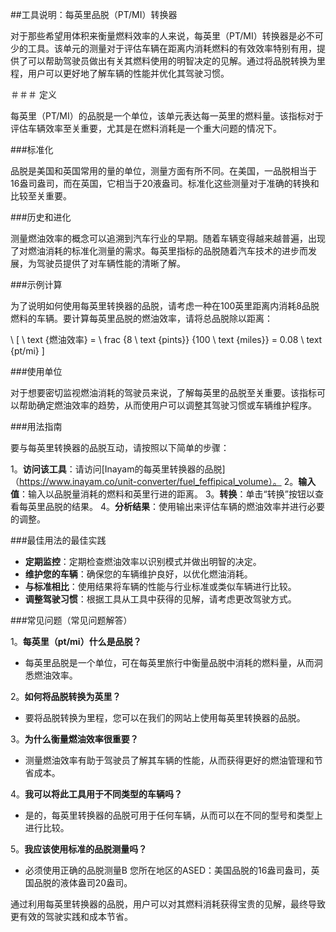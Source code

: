 ##工具说明：每英里品脱（PT/MI）转换器

对于那些希望用体积来衡量燃料效率的人来说，每英里（PT/MI）转换器是必不可少的工具。该单元的测量对于评估车辆在距离内消耗燃料的有效效率特别有用，提供了可以帮助驾驶员做出有关其燃料使用的明智决定的见解。通过将品脱转换为里程，用户可以更好地了解车辆的性能并优化其驾驶习惯。

＃＃＃ 定义

每英里（PT/MI）的品脱是一个单位，该单元表达每一英里的燃料量。该指标对于评估车辆效率至关重要，尤其是在燃料消耗是一个重大问题的情况下。

###标准化

品脱是美国和英国常用的量的单位，测量方面有所不同。在美国，一品脱相当于16盎司盎司，而在英国，它相当于20液盎司。标准化这些测量对于准确的转换和比较至关重要。

###历史和进化

测量燃油效率的概念可以追溯到汽车行业的早期。随着车辆变得越来越普遍，出现了对燃油消耗的标准化测量的需求。每英里指标的品脱随着汽车技术的进步而发展，为驾驶员提供了对车辆性能的清晰了解。

###示例计算

为了说明如何使用每英里转换器的品脱，请考虑一种在100英里距离内消耗8品脱燃料的车辆。要计算每英里品脱的燃油效率，请将总品脱除以距离：

\ [
\ text {燃油效率} = \ frac {8 \ text {pints}} {100 \ text {miles}} = 0.08 \ text {pt/mi}
\]

###使用单位

对于想要密切监视燃油消耗的驾驶员来说，了解每英里的品脱至关重要。该指标可以帮助确定燃油效率的趋势，从而使用户可以调整其驾驶习惯或车辆维护程序。

###用法指南

要与每英里转换器的品脱互动，请按照以下简单的步骤：

1。**访问该工具**：请访问[Inayam的每英里转换器的品脱]（https://www.inayam.co/unit-converter/fuel_feffipical_volume）。
2。**输入值**：输入以品脱量消耗的燃料和英里行进的距离。
3。**转换**：单击“转换”按钮以查看每英里品脱的结果。
4。**分析结果**：使用输出来评估车辆的燃油效率并进行必要的调整。

###最佳用法的最佳实践

-  **定期监控**：定期检查燃油效率以识别模式并做出明智的决定。
-  **维护您的车辆**：确保您的车辆维护良好，以优化燃油消耗。
-  **与标准相比**：使用结果将车辆的性能与行业标准或类似车辆进行比较。
-  **调整驾驶习惯**：根据工具从工具中获得的见解，请考虑更改驾驶方式。

###常见问题（常见问题解答）

1。**每英里（pt/mi）什么是品脱？**
- 每英里品脱是一个单位，可在每英里旅行中衡量品脱中消耗的燃料量，从而洞悉燃油效率。

2。**如何将品脱转换为英里？**
- 要将品脱转换为里程，您可以在我们的网站上使用每英里转换器的品脱。

3。**为什么衡量燃油效率很重要？**
- 测量燃油效率有助于驾驶员了解其车辆的性能，从而获得更好的燃油管理和节省成本。

4。**我可以将此工具用于不同类型的车辆吗？**
- 是的，每英里转换器的品脱可用于任何车辆，从而可以在不同的型号和类型上进行比较。

5。**我应该使用标准的品脱测量吗？**
- 必须使用正确的品脱测量B 您所在地区的ASED：美国品脱的16盎司盎司，英国品脱的液体盎司20盎司。

通过利用每英里转换器的品脱，用户可以对其燃料消耗获得宝贵的见解，最终导致更有效的驾驶实践和成本节省。